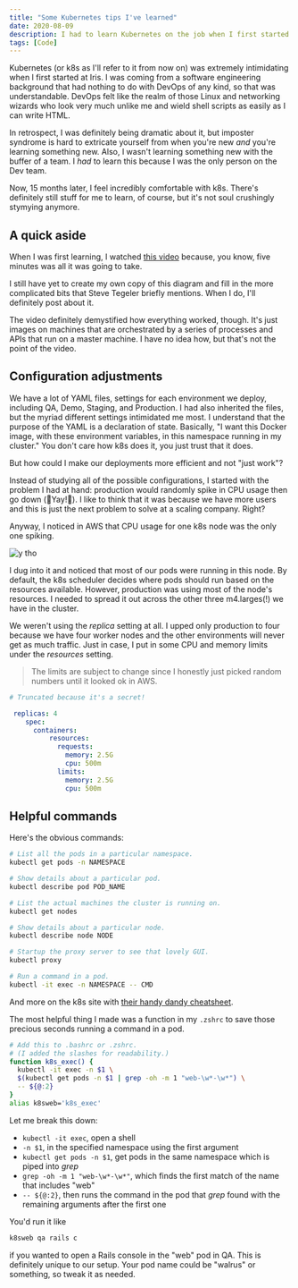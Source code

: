 ```yaml
---
title: "Some Kubernetes tips I've learned"
date: 2020-08-09
description: I had to learn Kubernetes on the job when I first started at Iris. Here's some things that helped me along the way.
tags: [Code]
---
```


Kubernetes (or k8s as I'll refer to it from now on) was extremely intimidating when I first started at Iris. I was coming from a software engineering background that had nothing to do with DevOps of any kind, so that was understandable. DevOps felt like the realm of those Linux and networking wizards who look very much unlike me and wield shell scripts as easily as I can write HTML.

In retrospect, I was definitely being dramatic about it, but imposter syndrome is hard to extricate yourself from when you're new _and_ you're learning something new. Also, I wasn't learning something new with the buffer of a team. I _had_ to learn this because I was the only person on the Dev team.

Now, 15 months later, I feel incredibly comfortable with k8s. There's definitely still stuff for me to learn, of course, but it's not soul crushingly stymying anymore.

## A quick aside

When I was first learning, I watched [this video](https://www.youtube.com/watch?v=PH-2FfFD2PU) because, you know, five minutes was all it was going to take.

I still have yet to create my own copy of this diagram and fill in the more complicated bits that Steve Tegeler briefly mentions. When I do, I'll definitely post about it.

The video definitely demystified how everything worked, though. It's just images on machines that are orchestrated by a series of processes and APIs that run on a master machine. I have no idea how, but that's not the point of the video.

## Configuration adjustments

We have a lot of YAML files, settings for each environment we deploy, including QA, Demo, Staging, and Production. I had also inherited the files, but the myriad different settings intimidated me most. I understand that the purpose of the YAML is a declaration of state. Basically, "I want this Docker image, with these environment variables, in this namespace running in my cluster." You don't care how k8s does it, you just trust that it does.

But how could I make our deployments more efficient and not "just work"?

Instead of studying all of the possible configurations, I started with the problem I had at hand: production would randomly spike in CPU usage then go down (🎉Yay!🎉). I like to think that it was because we have more users and this is just the next problem to solve at a scaling company. Right?

Anyway, I noticed in AWS that CPU usage for one k8s node was the only one spiking.

![y tho](https://s3.us-east-2.amazonaws.com/caryssa-perez-images/posts/y.jpg)

I dug into it and noticed that most of our pods were running in this node. By default, the k8s scheduler decides where pods should run based on the resources available. However, production was using most of the node's resources. I needed to spread it out across the other three m4.larges(!) we have in the cluster.

We weren't using the _replica_ setting at all. I upped only production to four because we have four worker nodes and the other environments will never get as much traffic. Just in case, I put in some CPU and memory limits under the _resources_ setting.

> The limits are subject to change since I honestly just picked random numbers until it looked ok in AWS.

```yaml
# Truncated because it's a secret!

 replicas: 4
    spec:
      containers:
          resources:
            requests:
              memory: 2.5G
              cpu: 500m
            limits:
              memory: 2.5G
              cpu: 500m
```

## Helpful commands

Here's the obvious commands:

```bash
# List all the pods in a particular namespace.
kubectl get pods -n NAMESPACE

# Show details about a particular pod.
kubectl describe pod POD_NAME

# List the actual machines the cluster is running on.
kubectl get nodes

# Show details about a particular node.
kubectl describe node NODE

# Startup the proxy server to see that lovely GUI.
kubectl proxy

# Run a command in a pod.
kubectl -it exec -n NAMESPACE -- CMD
```

And more on the k8s site with [their handy dandy cheatsheet](https://kubernetes.io/docs/reference/kubectl/cheatsheet/).

The most helpful thing I made was a function in my `.zshrc` to save those precious seconds running a command in a pod.

```bash
# Add this to .bashrc or .zshrc.
# (I added the slashes for readability.)
function k8s_exec() {
  kubectl -it exec -n $1 \
  $(kubectl get pods -n $1 | grep -oh -m 1 "web-\w*-\w*") \
  -- ${@:2}
}
alias k8sweb='k8s_exec'
```

Let me break this down:

- `kubectl -it exec`, open a shell
- `-n $1`, in the specified namespace using the first argument
- `kubectl get pods -n $1`, get pods in the same namespace which is piped into _grep_
- `grep -oh -m 1 "web-\w*-\w*"`, which finds the first match of the name that includes "web"
- `-- ${@:2}`, then runs the command in the pod that _grep_ found with the remaining arguments after the first one

You'd run it like

```bash
k8sweb qa rails c
```

if you wanted to open a Rails console in the "web" pod in QA. This is definitely unique to our setup. Your pod name could be "walrus" or something, so tweak it as needed.
